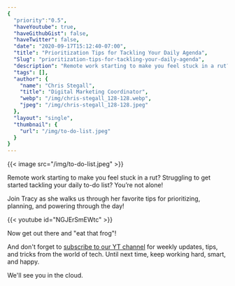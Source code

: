 ```yaml
---
{
  "priority":"0.5",
  "haveYoutube": true,
  "haveGithubGist": false,
  "haveTwitter": false,
  "date": "2020-09-17T15:12:40-07:00",
  "title": "Prioritization Tips for Tackling Your Daily Agenda",
  "Slug": "prioritization-tips-for-tackling-your-daily-agenda",
  "description": "Remote work starting to make you feel stuck in a rut? Struggling to get started tackling your daily to-do list? You’re not alone!",
  "tags": [],
  "author": {
    "name": "Chris Stegall",
    "title": "Digital Marketing Coordinator",
    "webp": "/img/chris-stegall_128-128.webp",
    "jpeg": "/img/chris-stegall_128-128.jpeg"
  },
  "layout": "single",
  "thumbnail": {
    "url": "/img/to-do-list.jpeg"
  }
}
---
```



{{< image src="/img/to-do-list.jpeg" >}}

Remote work starting to make you feel stuck in a rut? Struggling to get started tackling your daily to-do list? You’re not alone!

Join Tracy as she walks us through her favorite tips for prioritizing, planning, and powering through the day!

{{< youtube id="NGJErSmEWtc" >}}

Now get out there and "eat that frog"!

And don't forget to [subscribe to our YT channel](https://www.youtube.com/channel/UCtNsCxpxe6F4x9Nw1HOePuQ) for weekly updates, tips, and tricks from the world of tech. Until next time, keep working hard, smart, and happy.

We'll see you in the cloud.
